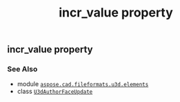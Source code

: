 ﻿---
title: incr_value property
second_title: Aspose.CAD for Python via .NET API References
description: 
type: docs
weight: 70
url: /python-net/aspose.cad.fileformats.u3d.elements/u3dauthorfaceupdate/incr_value/
is_root: false
---

## incr_value property


### See Also
* module [`aspose.cad.fileformats.u3d.elements`](../../)
* class [`U3dAuthorFaceUpdate`](/cad/python-net/aspose.cad.fileformats.u3d.elements/u3dauthorfaceupdate)
